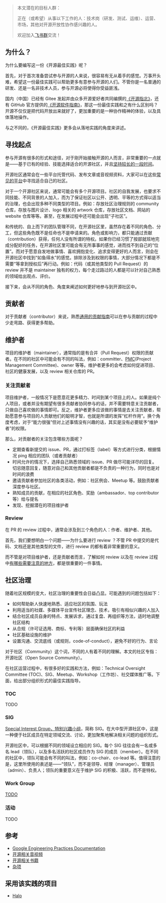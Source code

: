 > 本文潜在的目标人群：
>
> 正在（或希望）从事以下工作的人：技术岗（研发、测试、运维）、运营、市场，其他对开源开放性协作感兴趣的人。
> 
> 欢迎加入[飞书群](https://applink.feishu.cn/client/chat/chatter/add_by_link?link_token=47dm0193-e6c9-43c9-b391-06d5da9f72b7)交流！

## 为什么？

为什么要编写这一份《开源最佳实践》呢？

首先，对于首次准备尝试参与开源的人来说，很容易有无从着手的感觉。万事开头难，希望这一份最佳实践可以帮助更多有意参与开源的人们。不管你是一名普通的研发、还是一名非技术人员，参与开源必将使得你受益匪浅。

国内（中国）已经有 Gitee 发起并由众多开源爱好者共同编撰的[《开源指北》](https://gitee.com/gitee-community/opensource-guide)，还有 GitHub 官方提供的[《开源软件指南》](https://opensource.guide/zh-hans/)，那这一份最佳实践和之有什么区别吗？开源不仅仅是把代码开放出来就好了，更加重要的是一种协作精神的体验，以及具体落地操作。

与之不同的，《开源最佳实践》更多会从落地实践的角度来讲述。

## 寻找起点

参与开源有很多的形式和途径，对于刚开始接触开源的人而言，非常重要的一点就是——基于已有的经验、技能选择适合的开源社区，并且[坚持较长的一段时间](insist.md)。

开源社区通常会在一些平台托管代码、发布文章或音视频资料，大家可以在这些[常见的平台](platforms.md)中寻找适合自己的社区。

对于一个开源社区来说，通常可能会有多个开源项目。社区的自我发展，也要求不同技能、不同背景的人加入，而为了保证社区以公开、透明、平等的方式得以适当的治理，也会出现多种不同类型的项目。例如：存放社区治理规则的 community 仓库，存放与图片设计、logo 相关的 artwork 仓库，存放社区文档、网站的 website 仓库等等。甚至，在发展过程中还可能会出现“子社区”。

和传统的、自上而下的团队管理不同，在开源社区里，虽然存在着不同的角色、分工，但这些角色既不是任命也不是申请来的。角色或影响力，都只能通过贡献（contribution）获得，任何人没有所谓的特权。如果你已经习惯了按部就班地完成分配好的任务，在开源社区里可能会有无所事事的感觉，进而找不到自己的“位置”。而对于愿意自发地做事情、喜欢拥抱变化、追求变得更好的人而言，则会在开源社区中找到“如鱼得水”的感觉。排除涉及到权限的事情，大部分情况下都是不需要“等拿到授权后”再行动。例如：代码（或其他类型的 Pull Request）的 review 并不是 maintainer 独有的权力，每个走过路过的人都是可以针对自己熟悉的领域给出观点、评价。

接下来，会从不同的角色、角度来阐述如何更好地参与到开源社区中。

## 贡献者

对于贡献者（contributor）来说，熟悉[通用的贡献指南](how-to-contribute.md)可以在参与贡献的过程中少走弯路、获得更多帮助。

## 维护者

项目的维护者（maintainer），通常指的是有合并（Pull Request）权限的贡献者。在不同的社区中可能会有不同的叫法，例如：committer、[PMC](https://www.apache.org/dev/pmc.html)(Project Management Committee)、owner 等等。维护者更多的会考虑如何促进项目、社区的健康发展，以及 review 相关仓库的 PR。

### 关注贡献者

项目维护者，一般情况下是愿意花更多精力、时间到某个项目上的人。如果是纯个人项目，或者并没有期望有很多贡献者协同参与的话，并不需要特意关注贡献者，只做自己喜欢做的事情即可。反之，维护者更多应该做的事情是去关注贡献者，帮助愿意参与项目的人贡献他们的聪明才智，也就是所谓的发挥“杠杆作用”。换个角度考虑，对于“能力很强”但对上述事情没有兴趣的话，其实是没有必要赋予“维护者”的权限。

那么，对贡献者的关注包含哪些方面呢？

* 定期查看新提交的 issue、PR，通过打标签（label）等方式进行分类，根据情况 ping 相应的团队（或者贡献者）
* 时间允许的情况下，选择自己熟悉领域的 issue、PR 做尽可能详尽的回复。切忌随意回复，随意对自己和其他贡献者都是不负责的一种行为，同时也是对时间的浪费
* 邀请贡献者参加社区的各类活动，例如：社区例会、Meetup 等。鼓励贡献者深度参与社区。
* 熟知成员的贡献，在相应的社区角色、奖励（ambassador、top contributor 等）给与提名
* 发现、挖掘潜在的项目维护者

### Review

在 PR 的 review 过程中，通常会涉及到三个角色的人：作者、维护者、其他。

首先，我们要想明白一个问题——为什么要进行 review ？不管 PR 中提交的是代码、文档还是其他类型的文件，进行 review 的都有着非常重要的意义。

而不管是对项目维护者，还是贡献者而言，了解如何 review 以及在 review 过程中[有哪些需要注意的地方](review.md)，都是很重要的一件事情。

## 社区治理

随着社区规模的变大，社区治理的重要性会日益凸显。可能遇到的问题包括如下：

* 如何帮助新人快速地熟悉、适应社区的氛围、玩法
* 利用适当的社媒、多媒体平台宣传社区理念、技术，吸引有相似兴趣的人加入
* 结合社区成员自身的特点、发展诉求，通过复盘、再组织等方法，适时地调整社区结构
* 从合规（许可证选用、商标、专利等）层面确保社区的利益
* 社区基础设施的维护
* 设置沟通、交流底线（或规则，code-of-conduct），避免不好的行为、言论

对于社区（Community）这个词，不同的人有着不同的理解。本文的社区专指：开源社区（Open Source Community）。

在社区运营过程中，有很多好的实践和方法，例如：Technical Oversight Committee (TOC)、SIG、Meetup、Workshop（工作坊）、社交媒体推广等。下面，给出部分组织形式的最佳实践指导。

### TOC

TODO

### SIG

[Special Interest Group，特别兴趣小组](sig.md)，简称 SIG。在大中型开源社区中，这是一种便于社区成员在特定领域交流、讨论，更加聚焦地解决相关问题的组织形式。

开源社区中，可以根据不同的领域设立相应的 SIG。每个 SIG 往往会有一名或多名 lead（领队），以及多名活跃的社区成员作为 SIG 的成员（member）。在不同的社区中，领队可能会有不同的叫法，例如：co-chair、co-lead 等。值得注意的是，这里所使用的表述是——“领队”，而不是领导、经理（manager）、管理员（admin）、负责人；领队的重要意义在于维护 SIG 的积极、活跃，而不是特权。

### Work Group

[TODO](workgroup.md)

### 活动

TODO

## 参考

* [Google Engineering Practices Documentation](https://github.com/google/eng-practices)
* [开源相关音视频](audios-and-videos.md)
* [开源相关书籍](books.md)
* [杂项](others.md)

## 采用该实践的项目

* [Halo](https://github.com/halo-dev/halo)
